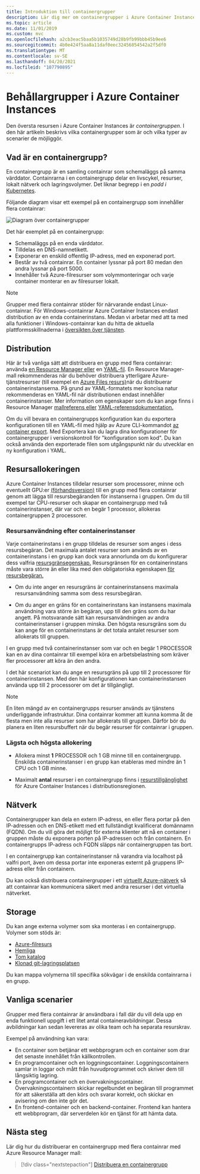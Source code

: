 ```yaml
---
title: Introduktion till containergrupper
description: Lär dig mer om containergrupper i Azure Container Instances, en samling instanser som delar en livscykel och resurser som processorer, lagring och nätverk
ms.topic: article
ms.date: 11/01/2019
ms.custom: mvc
ms.openlocfilehash: a2cb3eac5baa5b1035749d28b9fb99bbb45b9ee6
ms.sourcegitcommit: 4b0e424f5aa8a11daf0eec32456854542a2f5df0
ms.translationtype: MT
ms.contentlocale: sv-SE
ms.lasthandoff: 04/20/2021
ms.locfileid: "107790895"
---
```

# <a name="container-groups-in-azure-container-instances"></a>Behållargrupper i Azure Container Instances

Den översta resursen i Azure Container Instances är *containergruppen*. I den här artikeln beskrivs vilka containergrupper som är och vilka typer av scenarier de möjliggör.

## <a name="what-is-a-container-group"></a>Vad är en containergrupp?

En containergrupp är en samling containrar som schemaläggs på samma värddator. Containrarna i en containergrupp delar en livscykel, resurser, lokalt nätverk och lagringsvolymer. Det liknar begrepp i en *podd i* [Kubernetes][kubernetes-pod].

Följande diagram visar ett exempel på en containergrupp som innehåller flera containrar:

![Diagram över containergrupper][container-groups-example]

Det här exemplet på en containergrupp:

* Schemaläggs på en enda värddator.
* Tilldelas en DNS-namnetikett.
* Exponerar en enskild offentlig IP-adress, med en exponerad port.
* Består av två containrar. En container lyssnar på port 80 medan den andra lyssnar på port 5000.
* Innehåller två Azure-filresurser som volymmonteringar och varje container monterar en av filresurser lokalt.

> [!NOTE]
> Grupper med flera containrar stöder för närvarande endast Linux-containrar. För Windows-containrar Azure Container Instances endast distribution av en enda containerinstans. Medan vi arbetar med att ta med alla funktioner i Windows-containrar kan du hitta de aktuella plattformsskillnaderna i [översikten över tjänsten](container-instances-overview.md#linux-and-windows-containers).

## <a name="deployment"></a>Distribution

Här är två vanliga sätt att distribuera en grupp med flera containrar: använda [en Resource Manager eller][resource-manager template] en [YAML-fil][yaml-file]. En Resource Manager-mall rekommenderas när du behöver distribuera ytterligare Azure-tjänstresurser (till exempel en [Azure Files resurs)][azure-files]när du distribuerar containerinstanserna. På grund av YAML-formatets mer koncisa natur rekommenderas en YAML-fil när distributionen endast innehåller containerinstanser. Mer information om egenskaper som du kan ange finns i Resource Manager [mallreferens eller](/azure/templates/microsoft.containerinstance/containergroups) [YAML-referensdokumentation.](container-instances-reference-yaml.md)

Om du vill bevara en containergrupps konfiguration kan du exportera konfigurationen till en YAML-fil med hjälp av Azure CLI-kommandot [az container export][az-container-export]. Med Exportera kan du lagra dina konfigurationer för containergrupper i versionskontroll för "konfiguration som kod". Du kan också använda den exporterade filen som utgångspunkt när du utvecklar en ny konfiguration i YAML.



## <a name="resource-allocation"></a>Resursallokeringen

Azure Container Instances tilldelar resurser som processorer, minne och eventuellt GPU:er [(förhandsversion)][gpus] till en [][resource-requests] grupp med flera containrar genom att lägga till resursbegäranden för instanserna i gruppen. Om du till exempel tar CPU-resurser och skapar en containergrupp med två containerinstanser, där var och en begär 1 processor, allokeras containergruppen 2 processorer.

### <a name="resource-usage-by-container-instances"></a>Resursanvändning efter containerinstanser

Varje containerinstans i en grupp tilldelas de resurser som anges i dess resursbegäran. Det maximala antalet resurser som används av en containerinstans i en grupp kan dock vara annorlunda om du konfigurerar dess valfria [resursgränsegenskap.][resource-limits] Resursgränsen för en containerinstans måste vara större än eller lika med den obligatoriska egenskapen [för resursbegäran.][resource-requests]

* Om du inte anger en resursgräns är containerinstansens maximala resursanvändning samma som dess resursbegäran.

* Om du anger en gräns för en containerinstans kan instansens maximala användning vara större än begäran, upp till den gräns som du har angett. På motsvarande sätt kan resursanvändningen av andra containerinstanser i gruppen minska. Den högsta resursgräns som du kan ange för en containerinstans är det totala antalet resurser som allokerats till gruppen.
    
I en grupp med två containerinstanser som var och en begär 1 PROCESSOR kan en av dina containrar till exempel köra en arbetsbelastning som kräver fler processorer att köra än den andra.

I det här scenariot kan du ange en resursgräns på upp till 2 processorer för containerinstansen. Med den här konfigurationen kan containerinstansen använda upp till 2 processorer om det är tillgängligt.

> [!NOTE]
> En liten mängd av en containergrupps resurser används av tjänstens underliggande infrastruktur. Dina containrar kommer att kunna komma åt de flesta men inte alla resurser som har allokerats till gruppen. Därför bör du planera en liten resursbuffert när du begär resurser för containrar i gruppen.

### <a name="minimum-and-maximum-allocation"></a>Lägsta och högsta allokering

* Allokera minst **1** PROCESSOR och 1 GB minne till en containergrupp. Enskilda containerinstanser i en grupp kan etableras med mindre än 1 CPU och 1 GB minne. 

* Maximalt **antal** resurser i en containergrupp finns i [resurstillgänglighet][region-availability] för Azure Container Instances i distributionsregionen.

## <a name="networking"></a>Nätverk

Containergrupper kan dela en extern IP-adress, en eller flera portar på den IP-adressen och en DNS-etikett med ett fullständigt kvalificerat domännamn (FQDN). Om du vill göra det möjligt för externa klienter att nå en container i gruppen måste du exponera porten på IP-adressen och från containern. En containergrupps IP-adress och FQDN släpps när containergruppen tas bort. 

I en containergrupp kan containerinstanser nå varandra via localhost på valfri port, även om dessa portar inte exponeras externt på gruppens IP-adress eller från containern.

Du kan också distribuera containergrupper i ett [virtuellt Azure-nätverk][virtual-network] så att containrar kan kommunicera säkert med andra resurser i det virtuella nätverket.

## <a name="storage"></a>Storage

Du kan ange externa volymer som ska monteras i en containergrupp. Volymer som stöds är:
* [Azure-filresurs][azure-files]
* [Hemliga][secret]
* [Tom katalog][empty-directory]
* [Klonad git-lagringsplatsen][volume-gitrepo]

Du kan mappa volymerna till specifika sökvägar i de enskilda containrarna i en grupp. 

## <a name="common-scenarios"></a>Vanliga scenarier

Grupper med flera containrar är användbara i fall där du vill dela upp en enda funktionell uppgift i ett litet antal containeravbildningar. Dessa avbildningar kan sedan levereras av olika team och ha separata resurskrav.

Exempel på användning kan vara:

* En container som betjänar ett webbprogram och en container som drar det senaste innehållet från källkontrollen.
* En programcontainer och en loggningscontainer. Loggningscontainern samlar in loggar och mått från huvudprogrammet och skriver dem till långsiktig lagring.
* En programcontainer och en övervakningscontainer. Övervakningscontainern skickar regelbundet en begäran till programmet för att säkerställa att den körs och svarar korrekt, och skickar en avisering om den inte gör det.
* En frontend-container och en backend-container. Frontend kan hantera ett webbprogram, där serverdelen kör en tjänst för att hämta data. 

## <a name="next-steps"></a>Nästa steg

Lär dig hur du distribuerar en containergrupp med flera containrar med Azure Resource Manager mall:

> [!div class="nextstepaction"]
> [Distribuera en containergrupp][resource-manager template]

<!-- IMAGES -->
[container-groups-example]: ./media/container-instances-container-groups/container-groups-example.png

<!-- LINKS - External -->
[dcos-pod]: https://dcos.io/docs/1.10/deploying-services/pods/
[kubernetes-pod]: https://kubernetes.io/docs/concepts/workloads/pods/

<!-- LINKS - Internal -->
[resource-manager template]: container-instances-multi-container-group.md
[yaml-file]: container-instances-multi-container-yaml.md
[region-availability]: container-instances-region-availability.md
[resource-requests]: /rest/api/container-instances/containergroups/createorupdate#resourcerequests
[resource-limits]: /rest/api/container-instances/containergroups/createorupdate#resourcelimits
[resource-requirements]: /rest/api/container-instances/containergroups/createorupdate#resourcerequirements
[azure-files]: container-instances-volume-azure-files.md
[virtual-network]: container-instances-virtual-network-concepts.md
[secret]: container-instances-volume-secret.md
[volume-gitrepo]: container-instances-volume-gitrepo.md
[gpus]: container-instances-gpu.md
[empty-directory]: container-instances-volume-emptydir.md
[az-container-export]: /cli/azure/container#az_container_export
